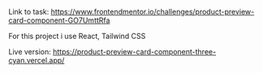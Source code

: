 Link to task: https://www.frontendmentor.io/challenges/product-preview-card-component-GO7UmttRfa

For this project i use React, Tailwind CSS

Live version: https://product-preview-card-component-three-cyan.vercel.app/
